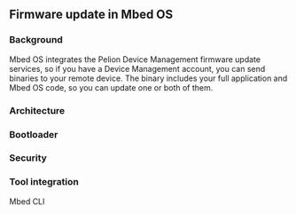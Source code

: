 ## Firmware update in Mbed OS

### Background

Mbed OS integrates the Pelion Device Management firmware update services, so if you have a Device Management account, you can send binaries to your remote device. The binary includes your full application and Mbed OS code, so you can update one or both of them.

### Architecture

### Bootloader

### Security

### Tool integration

Mbed CLI
<!--Don't need the manifest tool, don't need to access the portal if I'm only updating one device-->
<!--ship a bin file to a server, pull down a developer certificate (not update????) and call the manifest tool-->

